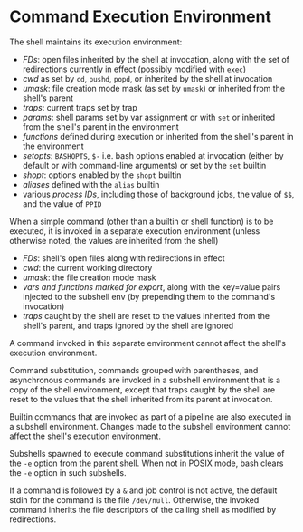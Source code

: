 # Command Execution Environment


The shell maintains its execution environment:

* *FDs*: open files inherited by the shell at invocation, along with the set of redirections currently in effect (possibly modified with `exec`)
* *cwd* as set by `cd`, `pushd`, `popd`, or inherited by the shell at invocation
* *umask*: file creation mode mask (as set by `umask`) or inherited from the shell's parent
* *traps*: current traps set by trap
* *params*: shell params set by var assignment or with `set` or inherited from the shell's parent in the environment
* *functions* defined during execution or inherited from the shell's parent in the environment
* *setopts*: `BASHOPTS`, `$-` i.e. bash options enabled at invocation (either by default or with command-line arguments) or set by the `set` builtin
* *shopt*: options enabled by the `shopt` builtin
* *aliases* defined with the `alias` builtin
* various *process IDs*, including those of background jobs, the value of `$$`, and the value of `PPID`


When a simple command (other than a builtin or shell function) is to be executed, it is invoked in a separate execution environment
(unless otherwise noted, the values are inherited from the shell)
* *FDs*: shell's open files along with redirections in effect
* *cwd*: the current working directory
* *umask*: the file creation mode mask
* *vars and functions marked for export*, along with the key=value pairs injected to the subshell env (by prepending them to the command's invocation)
* *traps* caught by the shell are reset to the values inherited from the shell's parent, and traps ignored by the shell are ignored

A command invoked in this separate environment cannot affect the shell's execution environment.

Command substitution, commands grouped with parentheses, and asynchronous commands are invoked in a subshell environment that is a copy of the shell environment, except that traps caught by the shell are reset to the values that the shell inherited from its parent at invocation.

Builtin commands that are invoked as part of a pipeline are also executed in a subshell environment. Changes made to the subshell environment cannot affect the shell's execution environment.

Subshells spawned to execute command substitutions inherit the value of the `-e` option from the parent shell. When not in POSIX mode, bash clears the `-e` option in such subshells.

If a command is followed by a `&` and job control is not active, the default stdin for the command is the file `/dev/null`. Otherwise, the invoked command inherits the file descriptors of the calling shell as modified by redirections.
